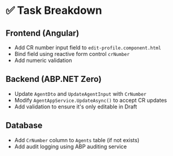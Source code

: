 # ✅ Task Breakdown

## Frontend (Angular)
- Add CR number input field to `edit-profile.component.html`
- Bind field using reactive form control `crNumber`
- Add numeric validation

## Backend (ABP.NET Zero)
- Update `AgentDto` and `UpdateAgentInput` with `CrNumber`
- Modify `AgentAppService.UpdateAsync()` to accept CR updates
- Add validation to ensure it's only editable in Draft

## Database
- Add `CrNumber` column to `Agents` table (if not exists)
- Add audit logging using ABP auditing service